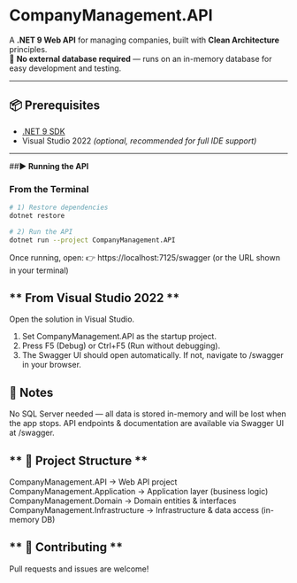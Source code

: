 # **CompanyManagement.API**

A **.NET 9 Web API** for managing companies, built with **Clean Architecture** principles.  
🚀 **No external database required** — runs on an in-memory database for easy development and testing.

---

## **📦 Prerequisites**

- [.NET 9 SDK](https://dotnet.microsoft.com/download/dotnet/9.0)  
- Visual Studio 2022 *(optional, recommended for full IDE support)*

---

##**▶️ Running the API**

### **From the Terminal**
```bash
# 1) Restore dependencies
dotnet restore

# 2) Run the API
dotnet run --project CompanyManagement.API
```

Once running, open:
👉 https://localhost:7125/swagger (or the URL shown in your terminal)

## ** From Visual Studio 2022 **
Open the solution in Visual Studio.

1. Set CompanyManagement.API as the startup project.
2. Press F5 (Debug) or Ctrl+F5 (Run without debugging).
3. The Swagger UI should open automatically. If not, navigate to /swagger in your browser.

## **📝 Notes**
No SQL Server needed — all data is stored in-memory and will be lost when the app stops.
API endpoints & documentation are available via Swagger UI at /swagger.

## ** 📂 Project Structure **

CompanyManagement.API             → Web API project
CompanyManagement.Application     → Application layer (business logic)
CompanyManagement.Domain          → Domain entities & interfaces
CompanyManagement.Infrastructure  → Infrastructure & data access (in-memory DB)

## ** 🤝 Contributing **
Pull requests and issues are welcome!



